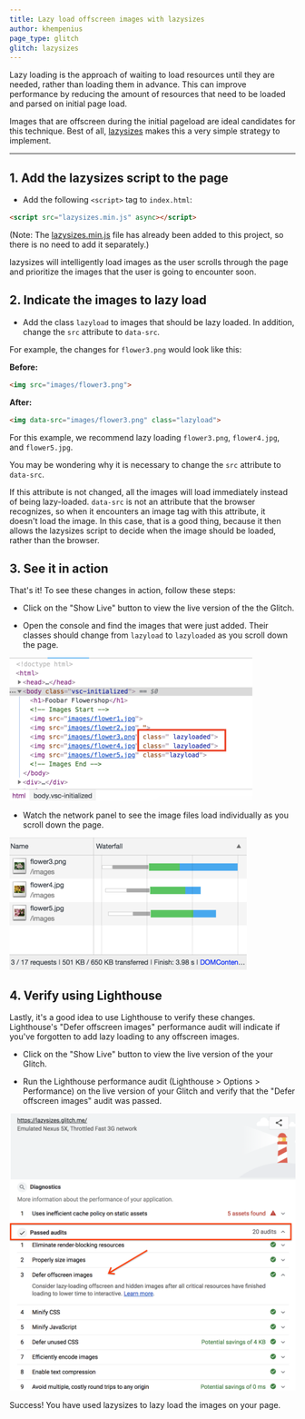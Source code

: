 ```yaml
---
title: Lazy load offscreen images with lazysizes
author: khempenius
page_type: glitch
glitch: lazysizes
---
```


Lazy loading is the approach of waiting to load resources until they are needed, rather than loading them in advance. This can improve performance by reducing the amount of resources that need to be loaded and parsed on initial page load.

Images that are offscreen during the initial pageload are ideal candidates for this technique. Best of all, [lazysizes](https://github.com/aFarkas/lazysizes) makes this a very simple strategy to implement.

---

## 1. Add the lazysizes script to the page

- Add the following `<script>` tag to `index.html`:

```html
<script src="lazysizes.min.js" async></script>
```

(Note: The [lazysizes.min.js](https://raw.githubusercontent.com/aFarkas/lazysizes/gh-pages/lazysizes.min.js) file has already been added to this project, so there is no need to add it separately.)

lazysizes will intelligently load images as the user scrolls through the page and prioritize the images that the user is going to encounter soon.

## 2. Indicate the images to lazy load

- Add the class `lazyload` to images that should be lazy loaded. In addition, change the `src` attribute to `data-src`.

For example, the changes for `flower3.png` would look like this:

**Before:**
```html
<img src="images/flower3.png">
```

**After:**
```html
<img data-src="images/flower3.png" class="lazyload">
```

For this example, we recommend lazy loading `flower3.png`, `flower4.jpg`, and `flower5.jpg`.

<div class="aside note">
You may be wondering why it is necessary to change the <code>src</code> attribute to <code>data-src</code>.

If this attribute is not changed, all the images will load immediately instead of being lazy-loaded. <code>data-src</code> is not an attribute that the browser recognizes, so when it encounters an image tag with this attribute, it doesn't load the image. In this case, that is a good thing, because it then allows the lazysizes script to decide when the image should be loaded, rather than the browser.
</div>

## 3. See it in action

That's it! To see these changes in action, follow these steps:

- Click on the "Show Live" button to view the live version of the the Glitch.

- Open the console and find the images that were just added. Their classes should change from `lazyload` to `lazyloaded` as you scroll down the page.

![Images being lazy loaded](./lazyload-console.png)

- Watch the network panel to see the image files load individually as you scroll down the page.

![Images being lazy loaded](./lazysizes-waterfall.png)

## 4. Verify using Lighthouse

Lastly, it's a good idea to use Lighthouse to verify these changes. Lighthouse's "Defer offscreen images" performance audit will indicate if you've forgotten to add lazy loading to any offscreen images.

- Click on the "Show Live" button to view the live version of the your Glitch.

- Run the Lighthouse performance audit (Lighthouse > Options > Performance) on the live version of your Glitch and verify that the "Defer offscreen images" audit was passed.

![Passing 'Efficiently encode images' audit in Lighthouse](./lighthouse_passing.png)

Success! You have used lazysizes to lazy load the images on your page.
